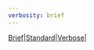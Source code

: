 ```yaml
---
verbosity: brief
---
```


[Brief](resume_brief.md)|[Standard](resume.md)|[Verbose](resume_verbose.md)|
